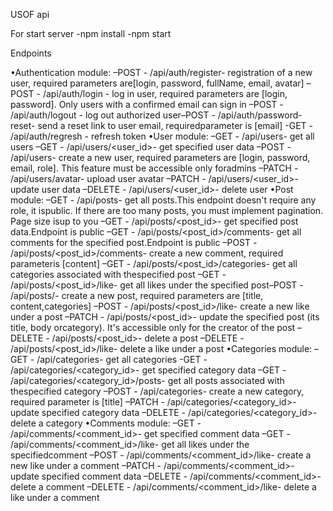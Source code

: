 USOF api

For start server 
-npm install
-npm start

Endpoints

•Authentication module:
    –POST - /api/auth/register- registration of a new user, required parameters are[login, password, fullName, email, avatar]
    –POST - /api/auth/login - log in user, required parameters are [login, password]. Only users with a confirmed email can sign in
    –POST - /api/auth/logout - log out authorized user–POST - /api/auth/password-reset- send a reset link to user email, requiredparameter is [email]
    -GET - /api/auth/regresh - refresh token 
•User module:
    –GET - /api/users- get all users
    –GET - /api/users/<user_id>- get specified user data
    –POST - /api/users- create a new user, required parameters are [login, password, email, role]. This feature must be accessible only foradmins
    –PATCH - /api/users/avatar- upload user avatar
    –PATCH - /api/users/<user_id>- update user data
    –DELETE - /api/users/<user_id>- delete user
•Post module:
    –GET - /api/posts- get all posts.This endpoint doesn't require any role, it ispublic. If there are too many posts, you must implement pagination. Page size isup to you
    –GET - /api/posts/<post_id>- get specified post data.Endpoint is public
    –GET - /api/posts/<post_id>/comments- get all comments for the specified post.Endpoint is public
    –POST - /api/posts/<post_id>/comments- create a new comment, required parameteris [content]
    –GET - /api/posts/<post_id>/categories- get all categories associated with thespecified post
    –GET - /api/posts/<post_id>/like- get all likes under the specified post–POST - /api/posts/- create a new post, required parameters are [title, content,categories]
    –POST - /api/posts/<post_id>/like- create a new like under a post
    –PATCH - /api/posts/<post_id>- update the specified post (its title, body orcategory). It's accessible only for the creator of the post
    –DELETE - /api/posts/<post_id>- delete a post
    –DELETE - /api/posts/<post_id>/like- delete a like under a post
•Categories module:
    –GET - /api/categories- get all categories
    -GET - /api/categories/<category_id>- get specified category data
    –GET - /api/categories/<category_id>/posts- get all posts associated with thespecified category
    –POST - /api/categories- create a new category, required parameter is [title]
    –PATCH - /api/categories/<category_id>- update specified category data
    –DELETE - /api/categories/<category_id>- delete a category
•Comments module:
    –GET - /api/comments/<comment_id>- get specified comment data
    –GET - /api/comments/<comment_id>/like- get all likes under the specifiedcomment
    –POST - /api/comments/<comment_id>/like- create a new like under a comment
    –PATCH - /api/comments/<comment_id>- update specified comment data
    –DELETE - /api/comments/<comment_id>- delete a comment
    –DELETE - /api/comments/<comment_id>/like- delete a like under a comment